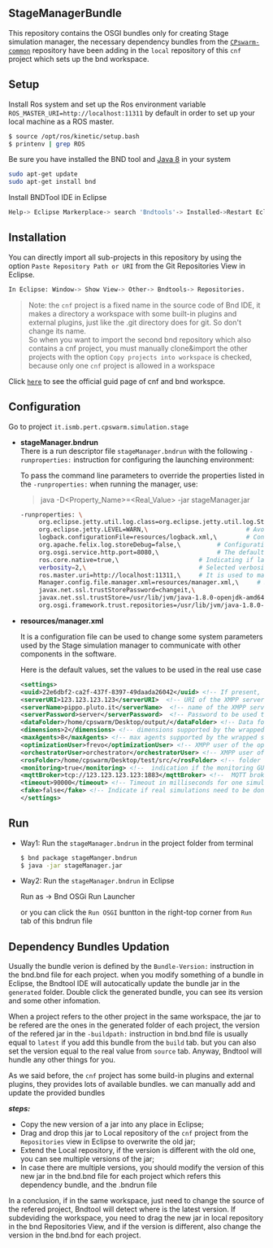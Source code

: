 ## StageManagerBundle

This repository contains the OSGI bundles only for creating Stage simulation manager, the necessary dependency bundles from the [`CPswarm-common`](https://git.pertforge.ismb.it/rzhao/cpswarm-common) repository have been adding in the `local` repository of this `cnf` project which sets up the bnd workspace.

## Setup
Install Ros system and set up the Ros environment variable `ROS_MASTER_URI=http://localhost:11311` by default in order to set up your local machine as a ROS master.
``` bash
$ source /opt/ros/kinetic/setup.bash
$ printenv | grep ROS
```
Be sure you have installed the BND tool and [Java 8](http://www.oracle.com/technetwork/java/javase/downloads/jdk8-downloads-2133151.html) in your system
``` bash
sudo apt-get update
sudo apt-get install bnd
```
Install BNDTool IDE in Eclipse
``` bash
Help-> Eclipse Markerplace-> search 'Bndtools'-> Installed->Restart Eclipse.
```
## Installation

You can directly import all sub-projects in this repository by using the option `Paste Repository Path or URI` from the Git Repositories View in Eclipse.
```bash
In Eclipse: Window-> Show View-> Other-> Bndtools-> Repositories.
```
>Note: the `cnf` project is a fixed name in the source code of Bnd IDE, it makes a directory a workspace with some built-in plugins and external plugins, just like the .git directory does for git. So don't change its name.\
>So when you want to import the second bnd repository which also contains a cnf project, you must manually clone&import the other projects with the option `Copy projects into workspace` is checked, because only one `cnf` project is allowed in a workspace

Click [`here`](https://bnd.bndtools.org/chapters/123-tour-workspace.html) to see the official guid page of cnf and bnd workspce.

## Configuration

Go to project `it.ismb.pert.cpswarm.simulation.stage`
*  **stageManager.bndrun**   
   There is a run descriptor file `stageManager.bndrun` with the following `-runproperties:` instruction for configuring the launching environment:
   
   To pass the command line parameters to override the properties listed in the `-runproperties:` when running the manager, use:
   > java -D<Property\_Name>=<Real\_Value> -jar stageManager.jar
   ``` bash
   -runproperties: \
        org.eclipse.jetty.util.log.class=org.eclipse.jetty.util.log.StdErrLog,\
	    org.eclipse.jetty.LEVEL=WARN,\                           # Avoid abose superfluous debug info printed on Stdin.
	    logback.configurationFile=resources/logback.xml,\        # Configuration of ch.qos.logback.core bundle
	    org.apache.felix.log.storeDebug=false,\          # Configuration of org.apache.felix.log bundle to determine whether or not debug messages will be stored in the history
	    org.osgi.service.http.port=8080,\                # The default port used for Felix servlets and resources available via HTTP
	    ros.core.native=true,\                      # Indicating if launching the installed ROS system or the rosjava ROScore implementation of the rosjava_core project
	    verbosity=2,\                               # Selected verbosity level: 0 NO_OUTPUT, 1 ONLY_FITNESS_SCORE, 2 ALL
	    ros.master.uri=http://localhost:11311,\     # It is used to manually indicate the Ros environment variable in case the user doesn't set it during the Ros installation
	    Manager.config.file.manager.xml=resources/manager.xml,\     # Specify the location of the configuration file of the Gazebo simulation manager
	    javax.net.ssl.trustStorePassword=changeit,\
	    javax.net.ssl.trustStore=/usr/lib/jvm/java-1.8.0-openjdk-amd64/jre/lib/security/cacerts,\                 # Replace path of the JDK with the user's value in real use case
	    org.osgi.framework.trust.repositories=/usr/lib/jvm/java-1.8.0-openjdk-amd64/jre/lib/security/cacerts      # Replace path of the JDK with the user's value in real use case
    ```  
*  **resources/manager.xml**

   It is a configuration file can be used to change some system parameters used by the Stage simulation manager to communicate with other components in the software. 

   Here is the default values, set the values to be used in the real use case
   ``` xml
   <settings>
   <uuid>22e6dbf2-ca2f-437f-8397-49daada26042</uuid> <!-- If present, indicates the UUID to be used in the JID (it is useful to have fixed JIDs) -->
   <serverURI>123.123.123.123</serverURI>  <!-- URI of the XMPP server  -->
   <serverName>pippo.pluto.it</serverName>  <!-- name of the XMPP server  -->
   <serverPassword>server</serverPassword>  <!-- Password to be used to connect to the XMPP server -->
   <dataFolder>/home/cpswarm/Desktop/output/</dataFolder> <!-- Data folder where to store the data -->
   <dimensions>2</dimensions> <!-- dimensions supported by the wrapped simulator -->
   <maxAgents>8</maxAgents> <!-- max agents supported by the wrapped simulator -->
   <optimizationUser>frevo</optimizationUser> <!-- XMPP user of the optimization tool -->
   <orchestratorUser>orchestrator</orchestratorUser> <!-- XMPP user of the orchestrator -->
   <rosFolder>/home/cpswarm/Desktop/test/src/</rosFolder> <!-- folder of the ROS workspace, it must be the <src> folder -->
   <monitoring>true</monitoring> <!--  indication if the monitoring GUI has to be used or not  -->
   <mqttBroker>tcp://123.123.123.123:1883</mqttBroker> <!--  MQTT broker to be used if the monitoring is set to true  -->
   <timeout>90000</timeout> <!-- Timeout in milliseconds for one simulation -->
   <fake>false</fake> <!-- Indicate if real simulations need to be done or not -->
   </settings>
   ```

## Run


*  Way1: Run the `stageManager.bndrun` in the project folder from terminal
   ``` bash
   $ bnd package stageManger.bndrun
   $ java -jar stageManager.jar
   ```
*  Way2: Run the `stageManager.bndrun` in Eclipse

   Run as -> Bnd OSGi Run Launcher
   
   or you can click the `Run OSGI` buntton in the right-top corner from `Run` tab of this bndrun file

## Dependency Bundles Updation

Usually the bundle verion is defined by the `Bundle-Version:` instruction in the bnd.bnd file for each project. when you modify something of a bundle in Eclipse, the Bndtool IDE will autocatically update the bundle jar in the `generated` folder. Double click the generated bundle, you can see its version and some other infomation.

When a project refers to the other project in the same workspace, the jar to be refered are the ones in the generated folder of each project, the version of the refered jar in the `-buildpath:` instruction in bnd.bnd file is usually equal to `latest` if you add this bundle from the `build` tab. but you can also set the version equal to the real value from `source` tab. Anyway, Bndtool will hundle any other things for you.

As we said before, the `cnf` project has some build-in plugins and external plugins, they provides lots of available bundles. we can manually add and update the provided bundles

***steps:***
*  Copy the new version of a jar into any place in Eclipse;
*  Drag and drop this jar to Local repository of the `cnf` project from the `Repositories` view in Eclipse to overwrite the old jar;
*  Extend the Local repository, if the version is different with the old one, you can see multiple versions of the jar;
*  In case there are multiple versions, you should modify the version of this new jar in the bnd.bnd file for each project which refers this dependency bundle, and the .bndrun file 

In a conclusion, if in the same workspace, just need to change the source of the refered project, Bndtool will detect where is the latest version. If subdeviding the workspace, you need to drag the new jar in local repository in the bnd Repositories View, and if the version is different, also change the version in the bnd.bnd for each project.



